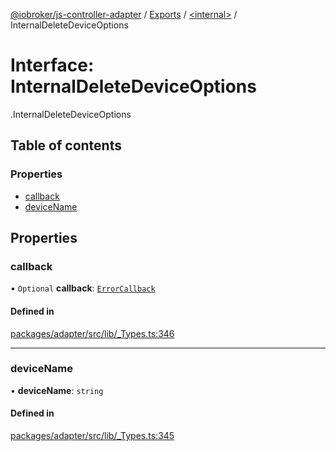 [@iobroker/js-controller-adapter](../README.md) / [Exports](../modules.md) / [<internal\>](../modules/internal_.md) / InternalDeleteDeviceOptions

# Interface: InternalDeleteDeviceOptions

[<internal>](../modules/internal_.md).InternalDeleteDeviceOptions

## Table of contents

### Properties

- [callback](internal_.InternalDeleteDeviceOptions.md#callback)
- [deviceName](internal_.InternalDeleteDeviceOptions.md#devicename)

## Properties

### callback

• `Optional` **callback**: [`ErrorCallback`](../modules/internal_.md#errorcallback)

#### Defined in

[packages/adapter/src/lib/_Types.ts:346](https://github.com/ioBroker/ioBroker.js-controller/blob/5767b399/packages/adapter/src/lib/_Types.ts#L346)

___

### deviceName

• **deviceName**: `string`

#### Defined in

[packages/adapter/src/lib/_Types.ts:345](https://github.com/ioBroker/ioBroker.js-controller/blob/5767b399/packages/adapter/src/lib/_Types.ts#L345)

